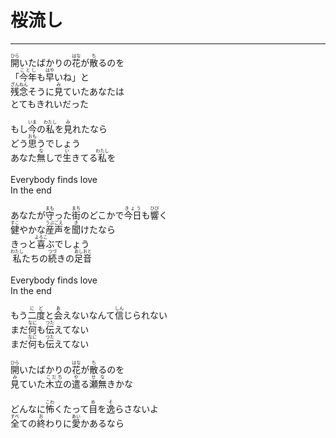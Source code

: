 # 桜流し
---
<lyric>
<ruby>開<rt>ひら</rt></ruby>いたばかりの<ruby>花<rt>はな</rt></ruby>が<ruby>散<rt>ち</rt></ruby>るのを<br/>&#13;
「<ruby>今年<rt>ことし</rt></ruby>も<ruby>早<rt>はや</rt></ruby>いね」と<br/>&#13;
<ruby>残念<rt>ざんねん</rt></ruby>そうに<ruby>見<rt>み</rt></ruby>ていたあなたは<br/>&#13;
とてもきれいだった<br/>&#13;
<br/>&#13;
もし<ruby>今<rt>いま</rt></ruby>の<ruby>私<rt>わたし</rt></ruby>を<ruby>見<rt>み</rt></ruby>れたなら<br/>&#13;
どう<ruby>思<rt>おも</rt></ruby>うでしょう<br/>&#13;
あなた<ruby>無<rt>な</rt></ruby>しで<ruby>生<rt>い</rt></ruby>きてる<ruby>私<rt>わたし</rt></ruby>を<br/>&#13;
<br/>&#13;
Everybody finds love<br/>&#13;
In the end<br/>&#13;
<br/>&#13;
あなたが<ruby>守<rt>まも</rt></ruby>った<ruby>街<rt>まち</rt></ruby>のどこかで<ruby>今日<rt>きょう</rt></ruby>も<ruby>響<rt>ひび</rt></ruby>く<br/>&#13;
<ruby>健<rt>すこ</rt></ruby>やかな<ruby>産声<rt>うぶごえ</rt></ruby>を<ruby>聞<rt>き</rt></ruby>けたなら<br/>&#13;
きっと<ruby>喜<rt>よろこ</rt></ruby>ぶでしょう<br/>&#13;
<ruby>私<rt>わたし</rt></ruby>たちの<ruby>続<rt>つづ</rt></ruby>きの<ruby>足音<rt>あしおと</rt></ruby><br/>&#13;
<br/>&#13;
Everybody finds love<br/>&#13;
In the end<br/>&#13;
<br/>&#13;
もう<ruby>二度<rt>にど</rt></ruby>と<ruby>会<rt>あ</rt></ruby>えないなんて<ruby>信<rt>しん</rt></ruby>じられない<br/>&#13;
まだ<ruby>何<rt>なに</rt></ruby>も<ruby>伝<rt>つた</rt></ruby>えてない<br/>&#13;
まだ<ruby>何<rt>なに</rt></ruby>も<ruby>伝<rt>つた</rt></ruby>えてない<br/>&#13;
<br/>&#13;
<ruby>開<rt>ひら</rt></ruby>いたばかりの<ruby>花<rt>はな</rt></ruby>が<ruby>散<rt>ち</rt></ruby>るのを<br/>&#13;
<ruby>見<rt>み</rt></ruby>ていた<ruby>木立<rt>こだち</rt></ruby>の<ruby>遣<rt>や</rt></ruby>る<ruby>瀬無<rt>せな</rt></ruby>きかな<br/>&#13;
<br/>&#13;
どんなに<ruby>怖<rt>こわ</rt></ruby>くたって<ruby>目<rt>め</rt></ruby>を<ruby>逸<rt>そ</rt></ruby>らさないよ<br/>&#13;
<ruby>全<rt>すべ</rt></ruby>ての<ruby>終<rt>お</rt></ruby>わりに<ruby>愛<rt>あい</rt></ruby>かあるなら
</lyric>
